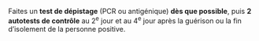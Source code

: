 Faites un **test de dépistage** (PCR ou antigénique) **dès que possible**, puis **2 autotests de contrôle** au 2<sup>e</sup> jour et au 4<sup>e</sup> jour après la guérison ou la fin d’isolement de la personne positive.